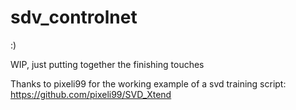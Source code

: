# sdv_controlnet

:)

WIP, just putting together the finishing touches

Thanks to pixeli99 for the working example of a svd training script: https://github.com/pixeli99/SVD_Xtend
